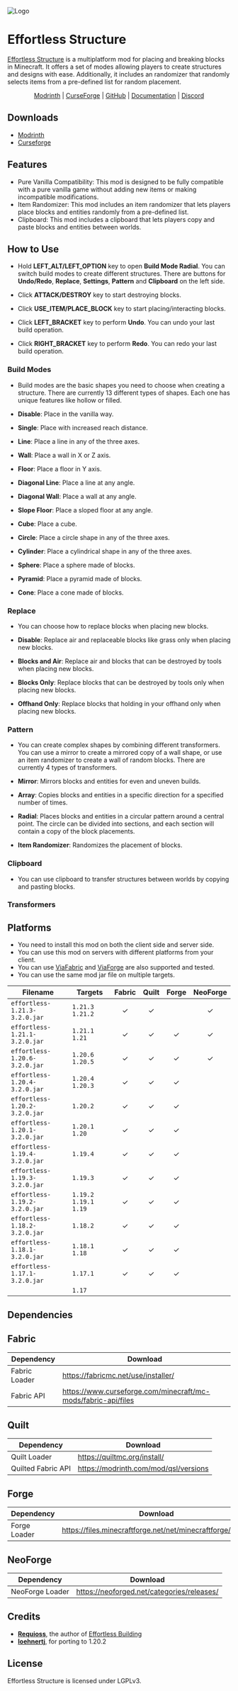 ![Logo](assets/logo.png)

# Effortless Structure

[Effortless Structure]() is a multiplatform mod for placing and breaking blocks in Minecraft. It offers a set of modes
allowing players to create structures and designs with ease. Additionally, it includes an randomizer that randomly
selects items
from a pre-defined list for random placement.

<div style="text-align: center">
    <a href="https://modrinth.com/mod/effortless">Modrinth</a>
    <span> | </span>
    <a href="https://www.curseforge.com/minecraft/mc-mods/effortless">CurseForge</a>
    <span> | </span>
    <a href="https://github.com/huskcasaca/effortless">GitHub</a>
    <span> | </span>
    <a href="https://github.com/huskcasaca/effortless/wiki">Documentation</a>
    <span> | </span>
    <a href="https://discord.gg/FwbBg8uUZ7">Discord</a>
</div>

## Downloads

- [Modrinth](https://modrinth.com/mod/effortless)
- [Curseforge](https://www.curseforge.com/minecraft/mc-mods/effortless)

## Features

- Pure Vanilla Compatibility: This mod is designed to be fully compatible with a pure vanilla game without adding new
  items or making incompatible modifications.
- Item Randomizer: This mod includes an item randomizer that lets players place blocks and entities randomly from a
  pre-defined list.
- Clipboard: This mod includes a clipboard that lets players copy and paste blocks and entities between worlds.

## How to Use

- Hold **LEFT_ALT/LEFT_OPTION** key to open **Build Mode Radial**. You can switch build modes to create different
  structures. There are buttons for **Undo/Redo**, **Replace**, **Settings**, **Pattern** and **Clipboard** on the
  left side.

- Click **ATTACK/DESTROY** key to start destroying blocks.
- Click **USE_ITEM/PLACE_BLOCK** key to start placing/interacting blocks.

- Click **LEFT_BRACKET** key to perform **Undo**. You can undo your last build operation.
- Click **RIGHT_BRACKET** key to perform **Redo**. You can redo your last build operation.

### Build Modes

- Build modes are the basic shapes you need to choose when creating a structure. There are currently 13 different types
  of shapes. Each one has unique features like hollow or filled.

- **Disable**: Place in the vanilla way.
- **Single**: Place with increased reach distance.
- **Line**: Place a line in any of the three axes.
- **Wall**: Place a wall in X or Z axis.
- **Floor**: Place a floor in Y axis.
- **Diagonal Line**: Place a line at any angle.
- **Diagonal Wall**: Place a wall at any angle.
- **Slope Floor**: Place a sloped floor at any angle.
- **Cube**: Place a cube.
- **Circle**: Place a circle shape in any of the three axes.
- **Cylinder**: Place a cylindrical shape in any of the three axes.
- **Sphere**: Place a sphere made of blocks.
- **Pyramid**: Place a pyramid made of blocks.
- **Cone**: Place a cone made of blocks.

### Replace

- You can choose how to replace blocks when placing new blocks.

- **Disable**: Replace air and replaceable blocks like grass only when placing new blocks.
- **Blocks and Air**: Replace air and blocks that can be destroyed by tools when placing new blocks.
- **Blocks Only**: Replace blocks that can be destroyed by tools only when placing new blocks.
- **Offhand Only**: Replace blocks that holding in your offhand only when placing new blocks.

### Pattern

- You can create complex shapes by combining different transformers. You can use a mirror to create a mirrored copy of a
  wall shape, or use an item randomizer to create a wall of random blocks. There are currently 4 types of transformers.

- **Mirror**: Mirrors blocks and entities for even and uneven builds.
- **Array**: Copies blocks and entities in a specific direction for a specified number of times.
- **Radial**: Places blocks and entities in a circular pattern around a central point. The circle can be divided
  into sections, and each section will contain a copy of the block placements.
- **Item Randomizer**: Randomizes the placement of blocks.

### Clipboard

- You can use clipboard to transfer structures between worlds by copying and pasting blocks.

### Transformers

## Platforms

- You need to install this mod on both the client side and server side.
- You can use this mod on servers with different platforms from your client.
- You can use [ViaFabric](https://github.com/ViaVersion/ViaFabric) and [ViaForge](https://github.com/ViaVersion/ViaForge) are also
  supported and tested.
- You can use the same mod jar file on multiple targets.

| Filename                      | Targets                  | Fabric  |  Quilt  |  Forge  | NeoForge |
|-------------------------------|--------------------------|:-------:|:-------:|:-------:|:--------:|
| `effortless-1.21.3-3.2.0.jar` | `1.21.3` `1.21.2`        | &check; | &check; |         | &check;  |
| `effortless-1.21.1-3.2.0.jar` | `1.21.1` `1.21`          | &check; | &check; | &check; | &check;  |
| `effortless-1.20.6-3.2.0.jar` | `1.20.6` `1.20.5`        | &check; | &check; | &check; | &check;  |
| `effortless-1.20.4-3.2.0.jar` | `1.20.4` `1.20.3`        | &check; | &check; | &check; |          |
| `effortless-1.20.2-3.2.0.jar` | `1.20.2`                 | &check; | &check; | &check; |          |
| `effortless-1.20.1-3.2.0.jar` | `1.20.1` `1.20`          | &check; | &check; | &check; |          |
| `effortless-1.19.4-3.2.0.jar` | `1.19.4`                 | &check; | &check; | &check; |          |
| `effortless-1.19.3-3.2.0.jar` | `1.19.3`                 | &check; | &check; | &check; |          |
| `effortless-1.19.2-3.2.0.jar` | `1.19.2` `1.19.1` `1.19` | &check; | &check; | &check; |          |
| `effortless-1.18.2-3.2.0.jar` | `1.18.2`                 | &check; | &check; | &check; |          |
| `effortless-1.18.1-3.2.0.jar` | `1.18.1` `1.18`          | &check; | &check; | &check; |          |
| `effortless-1.17.1-3.2.0.jar` | `1.17.1`                 | &check; | &check; | &check; |          |
|                               | `1.17  `                 |         |         |         |          |

## Dependencies

## Fabric

| Dependency    | Download                                                      |
|---------------|---------------------------------------------------------------|
| Fabric Loader | https://fabricmc.net/use/installer/                           |
| Fabric API    | https://www.curseforge.com/minecraft/mc-mods/fabric-api/files |

## Quilt

| Dependency         | Download                              |
|--------------------|---------------------------------------|
| Quilt Loader       | https://quiltmc.org/install/          |
| Quilted Fabric API | https://modrinth.com/mod/qsl/versions |

## Forge

| Dependency   | Download                                                   |
|--------------|------------------------------------------------------------|
| Forge Loader | https://files.minecraftforge.net/net/minecraftforge/forge/ |

## NeoForge

| Dependency      | Download                                   |
|-----------------|--------------------------------------------|
| NeoForge Loader | https://neoforged.net/categories/releases/ |

## Credits

* **[Requioss](https://www.curseforge.com/members/requioss)**, the author
  of [Effortless Building](https://www.curseforge.com/minecraft/mc-mods/effortless-building)
* **[loehnertj](https://github.com/loehnertj)**, for porting to 1.20.2

## License

Effortless Structure is licensed under LGPLv3.

